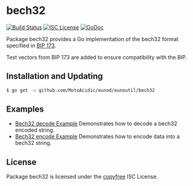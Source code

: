 bech32
==========

[![Build Status](http://img.shields.io/travis/MotoAcidic/eunoutil.svg)](https://travis-ci.org/MotoAcidic/eunoutil)
[![ISC License](http://img.shields.io/badge/license-ISC-blue.svg)](http://copyfree.org)
[![GoDoc](https://godoc.org/github.com/MotoAcidic/eunod/eunoutil/bech32?status.png)](http://godoc.org/github.com/MotoAcidic/eunod/eunoutil/bech32)

Package bech32 provides a Go implementation of the bech32 format specified in
[BIP 173](https://github.com/bitcoin/bips/blob/master/bip-0173.mediawiki).

Test vectors from BIP 173 are added to ensure compatibility with the BIP.

## Installation and Updating

```bash
$ go get -u github.com/MotoAcidic/eunod/eunoutil/bech32
```

## Examples

* [Bech32 decode Example](http://godoc.org/github.com/MotoAcidic/eunod/eunoutil/bech32#example-Bech32Decode)
  Demonstrates how to decode a bech32 encoded string.
* [Bech32 encode Example](http://godoc.org/github.com/MotoAcidic/eunod/eunoutil/bech32#example-BechEncode)
  Demonstrates how to encode data into a bech32 string.

## License

Package bech32 is licensed under the [copyfree](http://copyfree.org) ISC
License.
